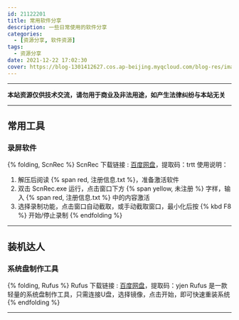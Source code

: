 ```yaml
---
id: 21122201
title: 常用软件分享
description: 一些日常使用的软件分享
categories:
  - [资源分享, 软件资源]
tags:
  - 资源分享
date: 2021-12-22 17:02:30
cover: https://blog-1301412627.cos.ap-beijing.myqcloud.com/blog-res/images/share/software/using/share_software_cover.webp
---
```

***
**本站资源仅供技术交流，请勿用于商业及非法用途，如产生法律纠纷与本站无关**
***
## 常用工具
### 录屏软件
{% folding, ScnRec %}
ScnRec 下载链接 : [百度网盘](https://pan.baidu.com/s/1BmaF-VXxJv0-mnGpRIbRHQ)，提取码：trtt
使用说明：
1. 解压后阅读 {% span red, 注册信息.txt %}，准备激活软件
2. 双击 ScnRec.exe 运行，点击窗口下方 {% span yellow, 未注册 %} 字样，输入 {% span red, 注册信息.txt %} 中的内容激活
3. 选择录制功能，点击窗口自动截取，或手动截取窗口，最小化后按 {% kbd F8 %} 开始/停止录制
{% endfolding %}
***
## 装机达人
### 系统盘制作工具
{% folding, Rufus %}
Rufus 下载链接 : [百度网盘](https://pan.baidu.com/s/1Yg3UCKbqneIwJ-jkDvUTTw)，提取码：yjen
Rufus 是一款轻量的系统盘制作工具，只需连接U盘，选择镜像，点击开始，即可快速重装系统
{% endfolding %}
***